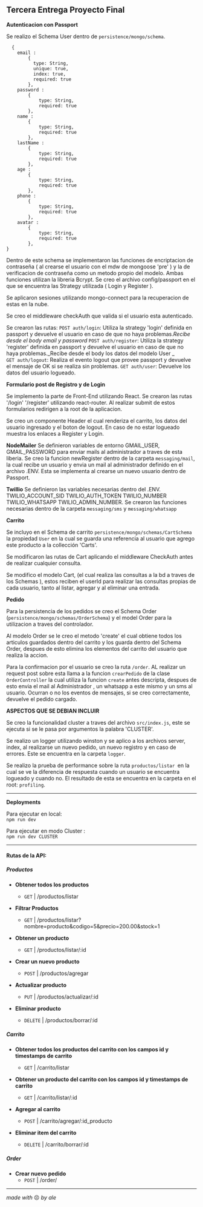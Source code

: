 ## Tercera Entrega Proyecto Final

**Autenticacion con Passport**

Se realizo el Schema User dentro de `persistence/mongo/schema`.

```
  {
    email :
        {
          type: String,
          unique: true,
          index: true,
          required: true
        },
    password :
        {
            type: String,
            required: true
        },
    name :
        {
            type: String,
            required: true
        },
    lastName :
        {
            type: String,
            required: true
        },
    age :
        {
            type: String,
            required: true
        },
    phone :
        {
            type: String,
            required: true
        },
    avatar :
        {
            type: String,
            required: true
        },
}

```

Dentro de este schema se implementaron las funciones de encriptacion de contraseña ( al crearse el usuario con el mdw de mongoose 'pre' ) y la de verificacion de contraseña como un metodo propio del modelo. Ambas funciones utilizan la libreria Bcrypt.
Se creo el archivo config/passport en el que se encuentra las Strategy utilizada ( Login y Register ).

Se aplicaron sesiones utilizando mongo-connect para la recuperacion de estas en la nube.

Se creo el middleware checkAuth que valida si el usuario esta autenticado.

Se crearon las rutas:
`POST auth/login`: Utiliza la strategy 'login' definida en passport y devuelve el usuario en caso de que no haya problemas._Recibe desde el body email y password_
`POST auth/register`: Utiliza la strategy 'register' definida en passport y devuelve el usuario en caso de que no haya problemas._Recibe desde el body los datos del modelo User _  
 `GET auth/logout`: Realiza el evento logout que provee passport y devuelve el mensaje de OK si se realiza sin problemas.
`GET auth/user`: Devuelve los datos del usuario logueado.

**Formulario post de Registro y de Login**

Se implemento la parte de Front-End utilizando React.
Se crearon las rutas '/login' '/register' utilizando react-router. Al realizar submit de estos formularios redirigen a la root de la aplicacion.

Se creo un componente Header el cual renderiza el carrito, los datos del usuario ingresado y el boton de logout. En caso de no estar logueado muestra los enlaces a Register y Login.

**NodeMailer**
Se definieron variables de entorno GMAIL_USER, GMAIL_PASSWORD para enviar mails al administrador a traves de esta liberia.
Se creo la funcion newRegister dentro de la carpeta `messaging/mail`, la cual recibe un usuario y envia un mail al administrador definido en el archivo .ENV.
Esta se implementa al crearse un nuevo usuario dentro de Passport.

**Twillio**
Se definieron las variables necesarias dentro del .ENV.
TWILIO_ACCOUNT_SID
TWILIO_AUTH_TOKEN
TWILIO_NUMBER
TWILIO_WHATSAPP
TWILIO_ADMIN_NUMBER.
Se crearon las funciones necesarias dentro de la carpeta `messaging/sms` y `messaging/whatsapp`

**Carrito**

Se incluyo en el Schema de carrito `persistence/mongo/schemas/CartSchema` la propiedad `User` en la cual se guarda una referencia al usuario que agrego este producto a la collección 'Carts'.

Se modificaron las rutas de Cart aplicando el middleware CheckAuth antes de realizar cualquier consulta.

Se modifico el modelo Cart, (el cual realiza las consultas a la bd a traves de los Schemas ), estos reciben el userId para realizar las consultas propias de cada usuario, tanto al listar, agregar y al eliminar una entrada.

**Pedido**

Para la persistencia de los pedidos se creo el Schema Order (`persistence/mongo/schemas/OrderSchema`) y el model Order para la utilizacion a traves del controlador.

Al modelo Order se le creo el metodo 'create' el cual obtiene todos los articulos guardados dentro del carrito y los guarda dentro del Schema Order, despues de esto elimina los elementos del carrito del usuario que realiza la accion.

Para la confirmacion por el usuario se creo la ruta `/order`. AL realizar un request post sobre esta llama a la funcion `crearPedido` de la clase `OrderController` la cual utiliza la funcion `create` antes descripta, despues de esto envia el mail al Administrador , un whatsapp a este mismo y un sms al usuario. Ocurran o no los eventos de mensajes, si se creo correctamente, devuelve el pedido cargado.

**ASPECTOS QUE SE DEBIAN INCLUIR**

Se creo la funcionalidad cluster a traves del archivo `src/index.js`, este se ejecuta si se le pasa por argumentos la palabra 'CLUSTER'.

Se realizo un logger utilizando winston y se aplico a los archivos server, index, al realizarse un nuevo pedido, un nuevo registro y en caso de errores. Este se encuentra en la carpeta `logger`.

Se realizo la prueba de performance sobre la ruta `productos/listar `en la cual se ve la diferencia de respuesta cuando un usuario se encuentra logueado y cuando no. El resultado de esta se encuentra en la carpeta en el root: `profiling`.

---

**Deployments**

Para ejecutar en local:  
`npm run dev`

Para ejecutar en modo Cluster :  
`npm run dev CLUSTER`

---

#### Rutas de la API:

##### Productos

- **Obtener todos los productos**

  - `GET` | /productos/listar

- **Filtrar Productos**

  - `GET` | /productos/listar?nombre=producto&codigo=5&precio=200.00&stock=1

- **Obtener un producto**

  - `GET` | /productos/listar/:id

- **Crear un nuevo producto**

  - `POST` | /productos/agregar

- **Actualizar producto**

  - `PUT` | /productos/actualizar/:id

- **Eliminar producto**
  - `DELETE` | /productos/borrar/:id

##### Carrito

- **Obtener todos los productos del carrito con los campos id y timestamps de carrito**
  - `GET` | /carrito/listar
- **Obtener un producto del carrito con los campos id y timestamps de carrito**

  - `GET` | /carrito/listar/:id

- **Agregar al carrito**

  - `POST` | /carrito/agregar/:id_producto

- **Eliminar item del carrito**
  - `DELETE` | /carrito/borrar/:id

##### Order

- **Crear nuevo pedido**
  - `POST` | /order/

---

_made with_ :persevere: _by ale_
